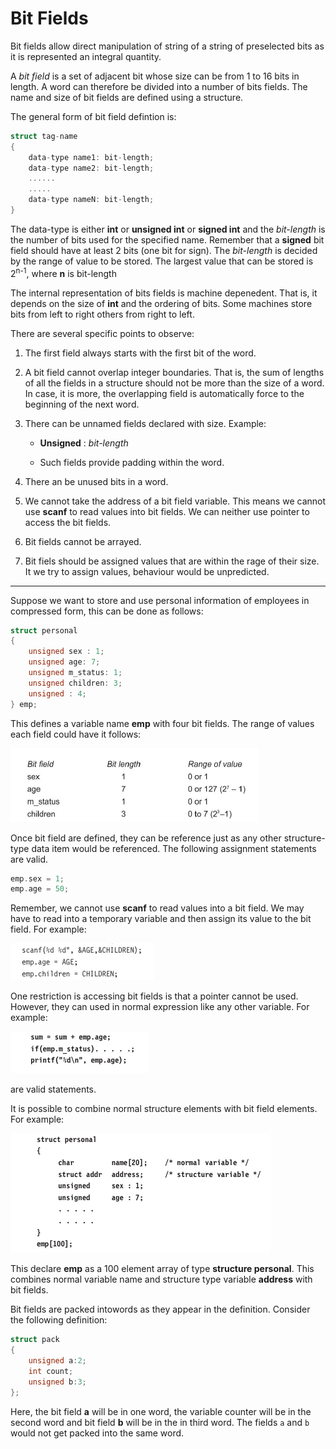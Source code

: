 # Bit Fields

Bit fields allow direct manipulation of string of a string of preselected bits as it is represented an integral quantity.

A *bit field* is a set of adjacent bit whose size can be from 1 to 16 bits in length. A word can therefore be divided into a number of bits fields. The name and size of bit fields are defined using a structure.

The general form of bit field defintion is:

```c
struct tag-name 
{
    data-type name1: bit-length;
    data-type name2: bit-length;
    ......
    .....
    data-type nameN: bit-length;
}
```

The data-type is either **int** or **unsigned int** or **signed int** and the *bit-length* is the number of bits used for the specified name. Remember that a **signed** bit field should have at least 2 bits (one bit for sign). The *bit-length* is decided by the range of value to be stored. The largest value that can be stored is 2<sup>n-1</sup>, where **n** is bit-length

The internal representation of bits fields is machine depenedent. That is, it depends on the size of **int** and the ordering of bits. Some machines store bits from left to right others from right to left.

There are several specific points to observe:

1. The first field always starts with the first bit of the word.
2. A bit field cannot overlap integer boundaries. That is, the sum of lengths of all the fields in a structure should not be more than the size of a word. In case, it is more, the overlapping field is automatically force to the beginning of the next word.
3. There can be unnamed fields declared with size. Example:

    - **Unsigned** : *bit-length*

    - Such fields provide padding within the word.

4. There an be unused bits in a word.
5. We cannot take the address of a bit field variable. This means we cannot use **scanf** to read values into bit fields. We can neither use pointer to access the bit fields.
6. Bit fields cannot be arrayed.
7. Bit fiels should be assigned values that are within the rage of their size. It we try to assign values, behaviour would be unpredicted.

----------

Suppose we want to store and use personal information of employees in compressed form, this can be done as follows:

```c
struct personal
{
    unsigned sex : 1;
    unsigned age: 7;
    unsigned m_status: 1;
    unsigned children: 3;
    unsigned : 4;
} emp;

```

This defines a variable name **emp** with four bit fields. The range of values each field could have it follows:

![structure bit](asset/structure-bit.png)

Once bit field are defined, they can be reference just as any other structure-type data item would be referenced. The following assignment statements are valid.

```c
emp.sex = 1;
emp.age = 50;
```

Remember, we cannot use **scanf** to read values into a bit field. We may have to read into  a temporary variable and then assign its value to the bit field. For example:

![structure bit 2](asset/sturcture-bit-2.png)

One restriction is accessing bit fields is that a pointer cannot be used. However, they can used in normal expression like any other variable. For example:

![Structure bit 3](asset/structure-bit-3.png)

are valid statements.

It is possible to combine normal structure elements with bit field elements. For example:

![Structure bit 4](asset/structure-bit-4.png)

This declare **emp** as a 100 element array of type **structure personal**. This combines normal variable name and structure type variable **address** with bit fields.

Bit fields are packed intowords as they appear in the definition. Consider the following definition:

```c
struct pack 
{
    unsigned a:2;
    int count;
    unsigned b:3;
};
```

Here, the bit field **a** will be in one word, the variable counter will be in the second word and bit field **b** will be in the in third word. The fields `a` and `b` would not get packed into the same word.